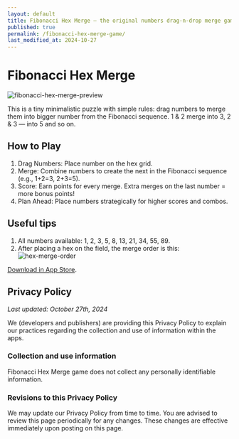 ```yaml
---
layout: default
title: Fibonacci Hex Merge — the original numbers drag-n-drop merge game
published: true
permalink: /fibonacci-hex-merge-game/
last_modified_at: 2024-10-27
---
```

# Fibonacci Hex Merge

![fibonacci-hex-merge-preview](https://github.com/user-attachments/assets/effe9fdb-433f-40f3-acc7-bc33f4f50925)


This is a tiny minimalistic puzzle with simple rules: drag numbers to merge them into bigger number from the Fibonacci sequence. 
1 & 2 merge into 3, 2 & 3 — into 5 and so on.


## How to Play

1. Drag Numbers: Place number on the hex grid.
2. Merge: Combine numbers to create the next in the Fibonacci sequence (e.g., 1+2=3, 2+3=5).
3. Score: Earn points for every merge. Extra merges on the last number = more bonus points!
4. Plan Ahead: Place numbers strategically for higher scores and combos.

## Useful tips

1. All numbers available: 1, 2, 3, 5, 8, 13, 21, 34, 55, 89.
2. After placing a hex on the field, the merge order is this:
![hex-merge-order](https://github.com/user-attachments/assets/00ff4614-0ccb-423c-8342-92d72828567f)


[Download in App Store]().

## Privacy Policy
_Last updated: October 27th, 2024_

We (developers and publishers)
are providing this Privacy Policy
to explain our practices regarding the collection and use of information within the apps.

### Collection and use information

Fibonacci Hex Merge game does not collect any personally identifiable information.

### Revisions to this Privacy Policy

We may update our Privacy Policy from time to time.
You are advised to review this page periodically for any changes.
These changes are effective immediately upon posting on this page.
